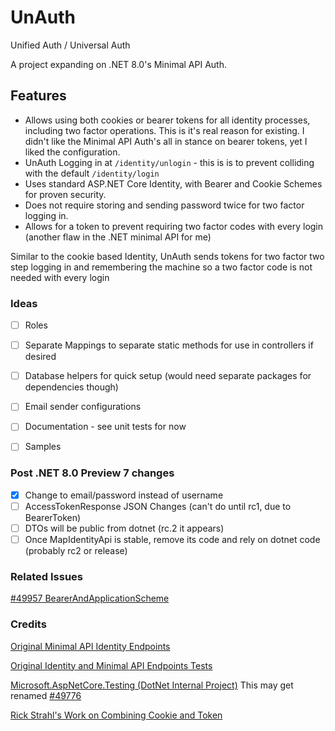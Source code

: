 # UnAuth
Unified Auth / Universal Auth

A project expanding on .NET 8.0's Minimal API Auth.

## Features
- Allows using both cookies or bearer tokens for all identity processes, including two factor operations. This is it's real reason for existing.  I didn't like the Minimal API Auth's all in stance on bearer tokens, yet I liked the configuration.
- UnAuth Logging in at `/identity/unlogin` - this is is to prevent colliding with the default `/identity/login`
- Uses standard ASP.NET Core Identity, with Bearer and Cookie Schemes for proven security.
- Does not require storing and sending password twice for two factor logging in.  
- Allows for a token to prevent requiring two factor codes with every login (another flaw in the .NET minimal API for me)

Similar to the cookie based Identity, UnAuth sends tokens for two factor two step logging in and remembering the machine so a two factor code is not needed with every login  

### Ideas
- [ ] Roles
- [ ] Separate Mappings to separate static methods for use in controllers if desired
- [ ] Database helpers for quick setup (would need separate packages for dependencies though)
- [ ] Email sender configurations
- [ ] Documentation - see unit tests for now
- [ ] Samples


### Post .NET 8.0 Preview 7 changes
- [X] Change to email/password instead of username 
- [ ] AccessTokenResponse JSON Changes (can't do until rc1, due to BearerToken)
- [ ] DTOs will be public from dotnet (rc.2 it appears)
- [ ] Once MapIdentityApi is stable, remove its code and rely on dotnet code (probably rc2 or release)

### Related Issues
[#49957 BearerAndApplicationScheme](https://github.com/dotnet/aspnetcore/issues/49957)


### Credits

[Original Minimal API Identity Endpoints](https://github.com/dotnet/aspnetcore/blob/main/src/Identity/Core/src/IdentityApiEndpointRouteBuilderExtensions.cs)

[Original Identity and Minimal API Endpoints Tests](https://github.com/dotnet/aspnetcore/tree/main/src/Identity/test/Identity.FunctionalTests)

[Microsoft.AspNetCore.Testing (DotNet Internal Project)](https://github.com/dotnet/aspnetcore/tree/main/src/Testing/src)
This may get renamed [#49776](https://github.com/dotnet/aspnetcore/issues/49776)

[Rick Strahl's Work on Combining Cookie and Token](https://weblog.west-wind.com/posts/2022/Mar/29/Combining-Bearer-Token-and-Cookie-Auth-in-ASPNET)


